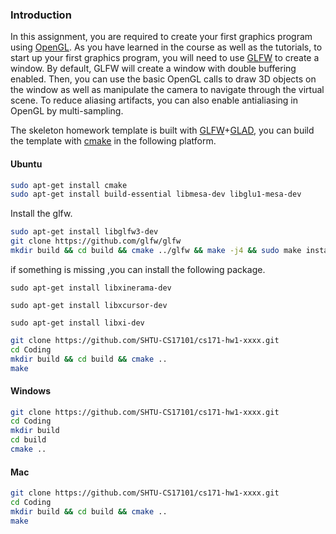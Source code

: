 ### **Introduction**

In this assignment, you are required to create your first graphics program using [OpenGL](https://www.opengl.org/). As you have learned in the course as well as the tutorials, to start up your first graphics program, you will need to use [GLFW](http://www.glfw.org/) to create a window. By default, GLFW will create a window with double  buffering enabled. Then, you can use the basic OpenGL calls to draw 3D  objects on the window as well as manipulate the camera to navigate  through the virtual scene. To reduce aliasing artifacts, you can also  enable antialiasing in OpenGL by multi-sampling.

The skeleton homework template is built with [GLFW](https://www.glfw.org/)+[GLAD](https://glad.dav1d.de/), you can build the template with [cmake](https://cmake.org/) in the following platform.

#### Ubuntu

```bash
sudo apt-get install cmake
sudo apt-get install build-essential libmesa-dev libglu1-mesa-dev
```

Install the glfw.

```bash
sudo apt-get install libglfw3-dev
git clone https://github.com/glfw/glfw
mkdir build && cd build && cmake ../glfw && make -j4 && sudo make install
```

if something is missing ,you can install the following package.

```
sudo apt-get install libxinerama-dev

sudo apt-get install libxcursor-dev

sudo apt-get install libxi-dev
```

```bash
git clone https://github.com/SHTU-CS17101/cs171-hw1-xxxx.git
cd Coding
mkdir build && cd build && cmake ..
make
```

#### Windows

```bash
git clone https://github.com/SHTU-CS17101/cs171-hw1-xxxx.git
cd Coding
mkdir build
cd build
cmake ..
```
#### Mac

```bash
git clone https://github.com/SHTU-CS17101/cs171-hw1-xxxx.git
cd Coding
mkdir build && cd build && cmake ..
make
```

